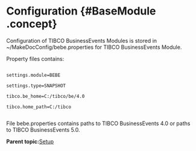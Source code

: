 # Configuration {#BaseModule .concept}

Configuration of TIBCO BusinessEvents Modules is stored in ~/MakeDocConfig/bebe.properties for TIBCO BusinessEvents Module.

Property files contains:

```

settings.module=BEBE

settings.type=SNAPSHOT

tibco.be_home=C:/tibco/be/4.0

tibco.home_path=C:/tibco
	
```

File bebe.properties contains paths to TIBCO BusinessEvents 4.0 or paths to TIBCO BusinessEvents 5.0.

**Parent topic:**[Setup](../../../../modules/bebe/setup/index.md)

